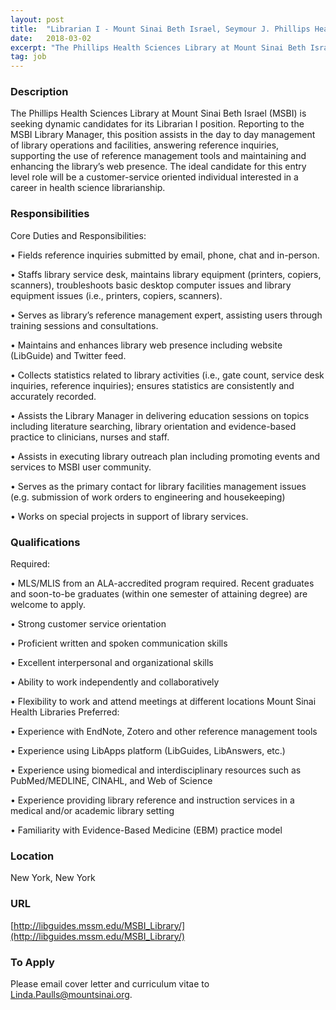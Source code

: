 ```yaml
---
layout: post
title:  "Librarian I - Mount Sinai Beth Israel, Seymour J. Phillips Health Sciences Library"
date:   2018-03-02
excerpt: "The Phillips Health Sciences Library at Mount Sinai Beth Israel (MSBI) is seeking dynamic candidates for its Librarian I position. Reporting to the MSBI Library Manager, this position assists in the day to day management of library operations and facilities, answering reference inquiries, supporting the use of reference management tools..."
tag: job
---
```


### Description   

The Phillips Health Sciences Library at Mount Sinai Beth Israel (MSBI) is seeking dynamic candidates for its Librarian I position.  Reporting to the MSBI Library Manager, this position assists in the day to day management of library operations and facilities, answering reference inquiries, supporting the use of reference management tools and maintaining and enhancing the library’s web presence. The ideal candidate for this entry level role will be a customer-service oriented individual interested in a career in health science librarianship.


### Responsibilities   

Core Duties and Responsibilities:

• 	Fields reference inquiries submitted by email, phone, chat and in-person.

• 	Staffs library service desk, maintains library equipment (printers, copiers, scanners), troubleshoots basic desktop computer issues and library equipment issues (i.e., printers, copiers, scanners). 

• 	Serves as library’s reference management expert, assisting users through training sessions and consultations.

• 	Maintains and enhances library web presence including website (LibGuide) and Twitter feed.

• 	Collects statistics related to library activities (i.e., gate count, service desk inquiries, reference inquiries); ensures statistics are consistently and accurately recorded.

• 	Assists the Library Manager in delivering education sessions on topics including literature searching, library orientation and evidence-based practice to clinicians, nurses and staff.

• 	Assists in executing library outreach plan including promoting events and services to MSBI user community.

• 	Serves as the primary contact for library facilities management issues (e.g. submission of work orders to engineering and housekeeping)

• 	Works on special projects in support of library services.


### Qualifications   

Required:

• 	MLS/MLIS from an ALA-accredited program required.  Recent graduates and soon-to-be graduates (within one semester of attaining degree) are welcome to apply.

• 	Strong customer service orientation

• 	Proficient written and spoken communication skills

• 	Excellent interpersonal and organizational skills

• 	Ability to work independently and collaboratively

• 	Flexibility to work and attend meetings at different locations Mount Sinai Health Libraries
Preferred:

• 	Experience with EndNote, Zotero and other reference management tools

• 	Experience using LibApps platform (LibGuides, LibAnswers, etc.)

• 	Experience using biomedical and interdisciplinary resources such as PubMed/MEDLINE, CINAHL, and Web of Science

• 	Experience providing library reference and instruction services in a medical and/or academic library setting

• 	Familiarity with Evidence-Based Medicine (EBM) practice model




### Location   

New York, New York


### URL   

[http://libguides.mssm.edu/MSBI_Library/](http://libguides.mssm.edu/MSBI_Library/)

### To Apply   

Please email cover letter and curriculum vitae to Linda.Paulls@mountsinai.org.





